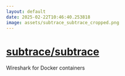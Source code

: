 ```yaml
---
layout: default
date: 2025-02-22T10:46:40.253818
image: assets/subtrace_subtrace_cropped.png
---
```


# [subtrace/subtrace](https://github.com/subtrace/subtrace)

Wireshark for Docker containers

